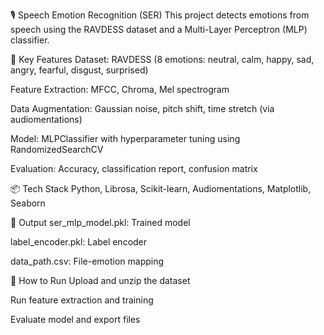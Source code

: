 🎙️ Speech Emotion Recognition (SER)
This project detects emotions from speech using the RAVDESS dataset and a Multi-Layer Perceptron (MLP) classifier.

📌 Key Features
Dataset: RAVDESS (8 emotions: neutral, calm, happy, sad, angry, fearful, disgust, surprised)

Feature Extraction: MFCC, Chroma, Mel spectrogram

Data Augmentation: Gaussian noise, pitch shift, time stretch (via audiomentations)

Model: MLPClassifier with hyperparameter tuning using RandomizedSearchCV

Evaluation: Accuracy, classification report, confusion matrix

📦 Tech Stack
Python, Librosa, Scikit-learn, Audiomentations, Matplotlib, Seaborn

📁 Output
ser_mlp_model.pkl: Trained model

label_encoder.pkl: Label encoder

data_path.csv: File-emotion mapping

🚀 How to Run
Upload and unzip the dataset

Run feature extraction and training

Evaluate model and export files
